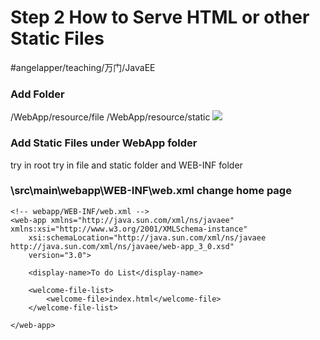 # Step 2 How to Serve HTML or other Static Files
#angelapper/teaching/万门/JavaEE

### Add Folder 
/WebApp/resource/file
/WebApp/resource/static
![](Step%202%20How%20to%20Serve%20HTML%20or%20other%20Static%20Files/7627F93E-68C6-4CC1-B075-60E84AC406A1.png)

### Add Static Files under WebApp folder
try in root
try in file and static folder
and WEB-INF folder

### \src\main\webapp\WEB-INF\web.xml  change home page
```
<!-- webapp/WEB-INF/web.xml -->
<web-app xmlns="http://java.sun.com/xml/ns/javaee" xmlns:xsi="http://www.w3.org/2001/XMLSchema-instance"
	xsi:schemaLocation="http://java.sun.com/xml/ns/javaee http://java.sun.com/xml/ns/javaee/web-app_3_0.xsd"
	version="3.0">

	<display-name>To do List</display-name>

	<welcome-file-list>
		<welcome-file>index.html</welcome-file>
	</welcome-file-list>

</web-app>
```
